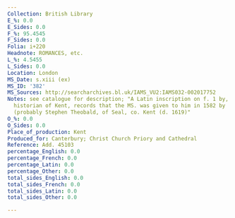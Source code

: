 ```yaml
---
Collection: British Library
E_%: 0.0
E_Sides: 0.0
F_%: 95.4545
F_Sides: 0.0
Folia: i+220
Headnote: ROMANCES, etc.
L_%: 4.5455
L_Sides: 0.0
Location: London
MS_Date: s.xiii (ex)
MS_ID: '382'
MS_Sources: http://searcharchives.bl.uk/IAMS_VU2:IAMS032-002017752
Notes: see catalogue for description; "A Latin inscription on f. 1 by, William Lambarde,
  historian of Kent, records that the MS. was given to him in 1582 by 'Stephanus Teobauld'
  (probably Stephen Theobald, of Seal, co. Kent (d. 1619)"
O_%: 0.0
O_Sides: 0.0
Place_of_production: Kent
Produced_for: Canterbury; Christ Church Priory and Cathedral
Reference: Add. 45103
percentage_English: 0.0
percentage_French: 0.0
percentage_Latin: 0.0
percentage_Other: 0.0
total_sides_English: 0.0
total_sides_French: 0.0
total_sides_Latin: 0.0
total_sides_Other: 0.0

---
```

